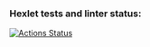 ### Hexlet tests and linter status:
[![Actions Status](https://github.com/AwlCoke/frontend-project-lvl1/workflows/hexlet-check/badge.svg)](https://github.com/AwlCoke/frontend-project-lvl1/actions)